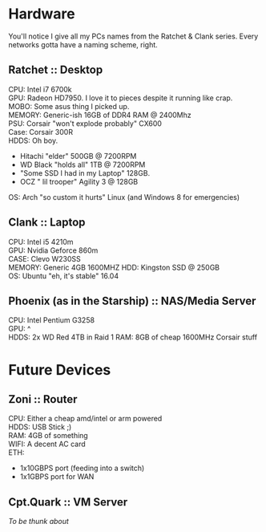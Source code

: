 Hardware
========

You'll notice I give all my PCs names from the Ratchet & Clank series. Every networks gotta have a naming scheme, right.

## Ratchet :: Desktop

CPU: Intel i7 6700k  
GPU: Radeon HD7950. I love it to pieces despite it running like crap.  
MOBO: Some asus thing I picked up.  
MEMORY: Generic-ish 16GB of DDR4 RAM @ 2400Mhz  
PSU: Corsair "won't explode probably" CX600  
Case: Corsair 300R  
HDDS: Oh boy.  
* Hitachi "elder" 500GB @ 7200RPM  
* WD Black "holds all" 1TB @ 7200RPM  
* "Some SSD I had in my Laptop" 128GB.  
* OCZ " lil trooper" Agility 3 @ 128GB

OS: Arch "so custom it hurts" Linux 
(and Windows 8 for emergencies)

## Clank :: Laptop

CPU: Intel i5 4210m  
GPU: Nvidia Geforce 860m  
CASE: Clevo W230SS  
MEMORY: Generic 4GB 1600MHZ 
HDD: Kingston SSD @ 250GB  
OS: Ubuntu "eh, it's stable" 16.04  

## Phoenix (as in the Starship) :: NAS/Media Server

CPU: Intel Pentium G3258  
GPU: ^  
HDDS: 2x WD Red 4TB in Raid 1
RAM: 8GB of cheap 1600MHz Corsair stuff


# Future Devices

## Zoni :: Router
CPU: Either a cheap amd/intel or arm powered  
HDDS: USB Stick ;)  
RAM: 4GB of something  
WIFI: A decent AC card  
ETH:  
* 1x10GBPS port (feeding into a switch)  
* 1x1GBPS port for WAN  


## Cpt.Quark :: VM Server

*To be thunk about*
